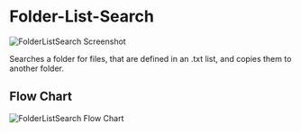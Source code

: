 # Folder-List-Search
![FolderListSearch Screenshot](https://i.imgur.com/YbGB85d.jpg)

 Searches a folder for files, that are defined in an .txt list, and copies them to another folder.
 
 
 ## Flow Chart
 ![FolderListSearch Flow Chart](https://i.imgur.com/ISTyGyW.png)
